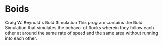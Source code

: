 # Boids
Craig W. Reynold's Boid Simulation
This program contains the Boid Simulation that simulates the behavor of flocks wherein they follow each other at around the same rate of speed and the same area without running into each other. 

